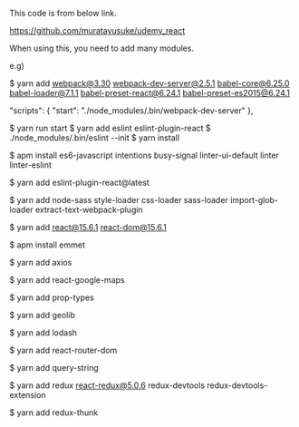 This code is from below link. 

https://github.com/muratayusuke/udemy_react

When using this, you need to add many modules.

e.g)

$ yarn add webpack@3.30 webpack-dev-server@2.5.1 babel-core@6.25.0 babel-loader@7.1.1 babel-preset-react@6.24.1 babel-preset-es2015@6.24.1

"scripts": {
    "start": "./node_modules/.bin/webpack-dev-server"
},

$ yarn run start
$ yarn add eslint eslint-plugin-react
$ ./node_modules/.bin/eslint --init
$ yarn install

$ apm install es6-javascript intentions busy-signal linter-ui-default linter linter-eslint

$ yarn add eslint-plugin-react@latest

$ yarn add node-sass style-loader css-loader sass-loader import-glob-loader extract-text-webpack-plugin

$ yarn add react@15.6.1 react-dom@15.6.1 

$ apm install emmet

$ yarn add axios

$ yarn add react-google-maps

$ yarn add prop-types

$ yarn add geolib

$ yarn add lodash

$ yarn add react-router-dom

$ yarn add query-string

$ yarn add redux react-redux@5.0.6 redux-devtools redux-devtools-extension

$ yarn add redux-thunk

